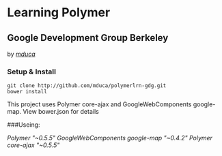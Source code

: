 # Learning Polymer 
## Google Development Group Berkeley 
by _[mduca](http://github.com/mduca)_

### Setup & Install

```
git clone http://github.com/mduca/polymerlrn-gdg.git
bower install
```

This project uses Polymer core-ajax and GoogleWebComponents google-map. View bower.json for details

###Useing:

_Polymer "~0.5.5"_
_GoogleWebComponents google-map "~0.4.2"_
_Polymer core-ajax "~0.5.5"_
